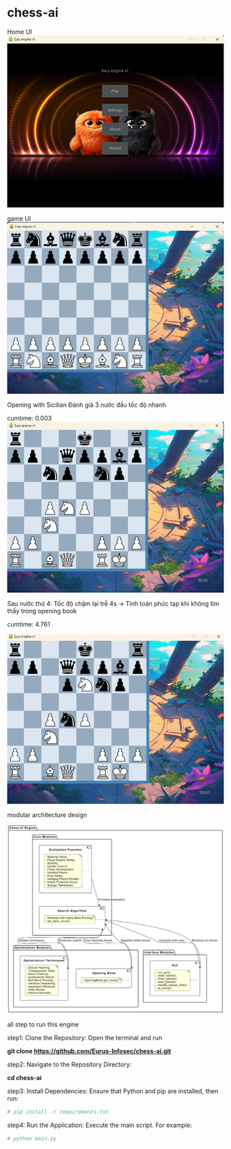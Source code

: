 # chess-ai

Home UI
![img_3.png](img_3.png)

game UI
![img_4.png](img_4.png)

Opening with Sicilian
Đánh giá 3 nước đầu tốc độ nhanh

cumtime: 0.003
![img_5.png](img_5.png)

Sau nước thứ 4: Tốc độ chậm lại trễ 4s
-> Tính toán phức tạp khi không tìm thấy trong opening book 


cumtime: 4.761 

![img_6.png](img_6.png)

modular architecture design

![img_2.png](img_2.png)

all step to run thís engine

step1: Clone the Repository: Open the terminal and run

**git clone https://github.com/Eurus-Infosec/chess-ai.git**

step2: Navigate to the Repository Directory:

**cd chess-ai**

step3: Install Dependencies: Ensure that Python and pip are installed, then run:
```python
# pip install -r requirements.txt
```

step4: Run the Application: Execute the main script. For example:
```python
# python main.py
```